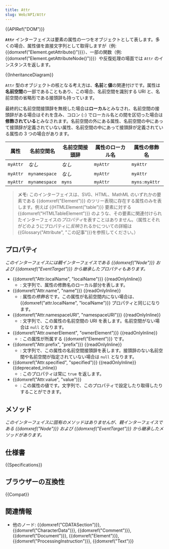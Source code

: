 ```yaml
---
title: Attr
slug: Web/API/Attr
---
```

{{APIRef("DOM")}}

**`Attr`** インターフェイスは要素の属性の一つをオブジェクトとして表します。多くの場合、属性値を直接文字列として取得しますが（例: {{domxref("Element.getAttribute()")}}）、一部の関数（例: {{domxref("Element.getAttributeNode()")}}）や反復処理の場面では `Attr` のインスタンスを返します。

{{InheritanceDiagram}}

`Attr` 型のオブジェクトの核となる考え方は、**名前**と**値**の関連付けです。属性は**名前空間**の一部であることもあり、この場合、名前空間を識別する URI と、名前空間の省略形である接頭辞も持っています。

最終的に名前空間接頭辞を無視した場合は**ローカル**とみなされ、名前空間の接頭辞がある場合はそれを含み、コロン (`:`) でローカル名との間を区切った場合は**修飾されている**とみなされます。名前空間の外にある属性、名前空間の中にあって接頭辞が定義されていない属性、名前空間の中にあって接頭辞が定義されている属性の 3 つの場合があります。

| 属性 | 名前空間名 | 名前空間接頭辞 | 属性のローカル名 | 属性の修飾名 |
|-----------|----------------|------------------|----------------------|--------------------------|
| `myAttr`  | _なし_         | _なし_           | `myAttr`             | `myAttr`                 |
| `myAttr`  | `mynamespace`  | _なし_           | `myAttr`             | `myAttr`                 |
| `myAttr`  | `mynamespace`  | `myns`           | `myAttr`             | `myns:myAttr`            |

> **メモ:** このインターフェイスは、SVG、HTML、MathML のいずれかの要素である {{domxref("Element")}} のツリー表現に存在する属性のみを表します。例えば {{HTMLElement("table")}} 要素に対する {{domxref("HTMLTableElement")}} のような、その要素に関連付けられたインターフェイスの*プロパティ*を表すことはありません。（属性とそれがどのようにプロパティに*反映*されるかについての詳細は{{Glossary("Attribute", "この記事")}}を参照してください。）

## プロパティ

_このインターフェイスには親インターフェイスである {{domxref("Node")}} および {{domxref("EventTarget")}} から継承したプロパティもあります。_

- {{domxref("Attr.localName", "localName")}} {{readOnlyInline}}
  - : 文字列で、属性の修飾名のローカル部分を表します。
- {{domxref("Attr.name", "name")}} {{readOnlyInline}}
  - : 属性の*修飾名*です。この属性が名前空間内にない場合は、 {{domxref("attr.localName", "localName")}} プロパティと同じになります。
- {{domxref("Attr.namespaceURI", "namespaceURI")}} {{readOnlyInline}}
  - : 文字列で、この属性の名前空間の URI を表します。名前空間がない場合は `null` となります。
- {{domxref("Attr.ownerElement", "ownerElement")}} {{readOnlyInline}}
  - : この属性が所属する {{domxref("Element")}} です。
- {{domxref("Attr.prefix", "prefix")}} {{readOnlyInline}}
  - : 文字列で、この属性の名前空間接頭辞を表します。接頭辞のない名前空間や名前空間が指定されていない場合は `null` となります。
- {{domxref("Attr.specified", "specified")}} {{readOnlyInline}}{{deprecated_inline}}
  - : このプロパティは常に `true` を返します。
- {{domxref("Attr.value", "value")}}
  - : この属性の値です。文字列で、このプロパティで設定したり取得したりすることができます。

## メソッド

_このインターフェイスに固有のメソッドはありませんが、親インターフェイスである {{domxref("Node")}} および {{domxref("EventTarget")}} から継承したメソッドがあります。_

## 仕様書

{{Specifications}}

## ブラウザーの互換性

{{Compat}}

## 関連情報

- 他のノード: {{domxref("CDATASection")}}, {{domxref("CharacterData")}}, {{domxref("Comment")}}, {{domxref("Document")}}, {{domxref("Element")}}, {{domxref("ProcessingInstruction")}}, {{domxref("Text")}}
